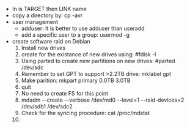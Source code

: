 * ln is TARGET then LINK name
* copy a directory by: cp -avr
* user management
  * adduser: It is better to use adduser than useradd
  * add a specific user to a group: usermod -g <groupname> <username>
* create software raid on Debian
  1. Install new drives
  2. create for the existance of new drives using: #fdisk -l
  3. Using parted to create new partitions on new drives: #parted /dev/sdc
  4. Remember to set GPT to support >2.2TB drive: mklabel gpt
  5. Make parition: mkpart primary 0.0TB 3.0TB
  6. quit
  7. No need to create FS for this point
  8. mdadm --create --verbose /dev/md0 --level=1 --raid-devices=2 /dev/sdb1 /dev/sdc2
  9. Check for the syncing procedure: cat /proc/mdstat
  10. 

